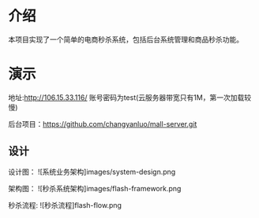 # 介绍

本项目实现了一个简单的电商秒杀系统，包括后台系统管理和商品秒杀功能。

# 演示
地址:http://106.15.33.116/  账号密码为test(云服务器带宽只有1M，第一次加载较慢)

后台项目：https://github.com/changyanluo/mall-server.git

## 设计
设计图：
![系统业务架构]images/system-design.png

架构图：
![秒杀系统架构]images/flash-framework.png

秒杀流程:
![秒杀流程]flash-flow.png



